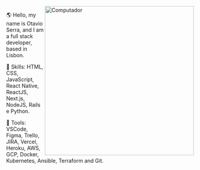 <img src="https://raw.githubusercontent.com/MicaelliMedeiros/micaellimedeiros/master/image/computer-illustration.png" min-width="400px" max-width="400px" width="400px" align="right" alt="Computador">

<p align="left"> 
  🌎  Hello, my name is Otavio Serra, and I am a full stack developer, based in Lisbon.
</p>

<p align="left">
  🦄  Skills: HTML, CSS, JavaScript, React Native, ReactJS, Next.js, NodeJS, Rails e Python.
</p>

<p align="left">
💼  Tools: VSCode, Figma, Trello, JIRA, Vercel, Heroku, AWS, GCP, Docker, Kubernetes, Ansible, Terraform and Git.
</p>
